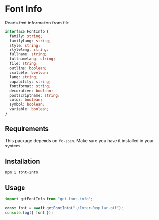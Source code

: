 # Font Info

Reads font information from file.

```ts
interface FontInfo {
  family: string;
  familylang: string;
  style: string;
  stylelang: string;
  fullname: string;
  fullnamelang: string;
  file: string;
  outline: boolean;
  scalable: boolean;
  lang: string;
  capability: string;
  fontformat: string;
  decorative: boolean;
  postscriptname: string;
  color: boolean;
  symbol: boolean;
  variable: boolean;
}
```

## Requirements

This package depends on `fc-scan`. Make sure you have it installed in your system.

## Installation

```bash
npm i font-info
```

## Usage

```ts
import getFontInfo from "get-font-info";

const font = await getFontInfo("./Inter-Regular.otf");
console.log({ font });
```

